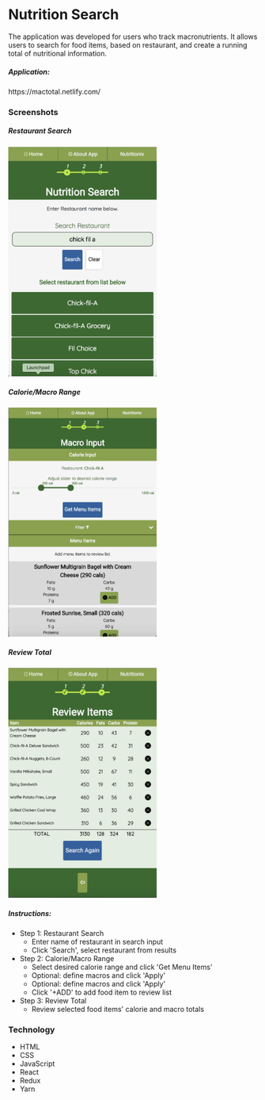 <h1>Nutrition Search</h1>

<p>The application was developed for users who track macronutrients. It allows users to search for food items, based on restaurant, and create a running total of nutritional information.</p>

<h5>Application:</h5> https://mactotal.netlify.com/

<h3>Screenshots</h3>
<h5>Restaurant Search</h5>
<img src="public/images/screenshots/nutrition-lookup.png" alt="Restaurant Search" width="300px"/>

<h5>Calorie/Macro Range</h5>
<img src="public/images/screenshots/nutrition-calorie-range.png" alt="Macro Search" width="300px"/>

<h5>Review Total</h5>
<img src="public/images/screenshots/nutrition-review.png" alt="Macro Search" width="300px"/>

<h5>Instructions:</h5>
<ul>
  <li>
    Step 1: Restaurant Search
    <ul>
      <li>Enter name of restaurant in search input</li>
      <li>Click 'Search', select restaurant from results</li>
    </ul>
  </li>
  <li>
    Step 2: Calorie/Macro Range
    <ul>
      <li>Select desired calorie range and click 'Get Menu Items'</li>
      <li>Optional: define macros and click 'Apply'</li>
      <li>Optional: define macros and click 'Apply'</li>
      <li>Click '+ADD' to add food item to review list</li>
    </ul>
  </li>
  <li>
    Step 3: Review Total
    <ul>
      <li>Review selected food items' calorie and macro totals</li>
    </ul>
  </li>
</ul>

<h3>Technology</h3>
<ul>
  <li>HTML</li>
  <li>CSS</li>
  <li>JavaScript</li>
  <li>React</li>
  <li>Redux</li>
  <li>Yarn</li>
</ul>
